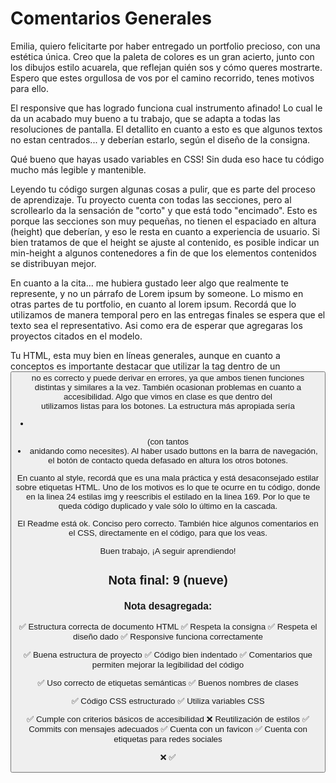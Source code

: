 # Comentarios Generales

Emilia, quiero felicitarte por haber entregado un portfolio precioso, con una estética única. Creo que la paleta de colores es un gran acierto, junto con los dibujos estilo acuarela, que reflejan quién sos y cómo queres mostrarte. Espero que estes orgullosa de vos por el camino recorrido, tenes motivos para ello.

El responsive que has logrado funciona cual instrumento afinado! Lo cual le da un acabado muy bueno a tu trabajo, que se adapta a todas las resoluciones de pantalla. El detallito en cuanto a esto es que algunos textos no estan centrados... y deberían estarlo, según el diseño de la consigna.

Qué bueno que hayas usado variables en CSS! Sin duda eso hace tu código mucho más legible y mantenible.

Leyendo tu código surgen algunas cosas a pulir, que es parte del proceso de aprendizaje. Tu proyecto cuenta con todas las secciones, pero al scrollearlo da la sensación de "corto" y que está todo "encimado". Esto es porque las secciones son muy pequeñas, no tienen el espaciado en altura (height) que deberían, y eso le resta en cuanto a experiencia de usuario. Si bien tratamos de que el height se ajuste al contenido, es posible indicar un min-height a algunos contenedores a fin de que los elementos contenidos se distribuyan mejor.

En cuanto a la cita... me hubiera gustado leer algo que realmente te represente, y no un párrafo de Lorem ipsum by someone. Lo mismo en otras partes de tu portfolio, en cuanto al lorem ipsum. Recordá que lo utilizamos de manera temporal pero en las entregas finales se espera que el texto sea el representativo. Asi como era de esperar que agregaras los proyectos citados en el modelo.

Tu HTML, esta muy bien en líneas generales, aunque en cuanto a conceptos es importante destacar que utilizar la tag <a> dentro de un <button> no es correcto y puede derivar en errores, ya que ambos tienen funciones distintas y similares a la vez. También ocasionan problemas en cuanto a accesibilidad. Algo que vimos en clase es que dentro del <nav> utilizamos listas para los botones. La estructura más apropiada sería <nav> <ul> <li><a></li> </ul> </nav> (con tantos <li> anidando <a> como necesites). Al haber usado buttons en la barra de navegación, el botón de contacto queda defasado en altura los otros botones. 

En cuanto al style, recordá que es una mala práctica y está desaconsejado estilar sobre etiquetas HTML. Uno de los motivos es lo que te ocurre en tu código, donde en la linea 24 estilas img y reescribis el estilado en la linea 169. Por lo que te queda código duplicado y vale sólo lo último en la cascada. 

El Readme está ok. Conciso pero correcto. También hice algunos comentarios en el CSS, directamente en el código, para que los veas. 

Buen trabajo, ¡A seguir aprendiendo!

## Nota final: 9 (nueve)

### Nota desagregada:

✅ Estructura correcta de documento HTML
✅ Respeta la consigna
✅ Respeta el diseño dado
✅ Responsive funciona correctamente

✅ Buena estructura de proyecto
✅ Código bien indentado
✅ Comentarios que permiten mejorar la legibilidad del código

✅ Uso correcto de etiquetas semánticas
✅ Buenos nombres de clases

✅ Código CSS estructurado
✅ Utiliza variables CSS

✅ Cumple con criterios básicos de accesibilidad
❌ Reutilización de estilos
✅ Commits con mensajes adecuados
✅ Cuenta con un favicon
✅ Cuenta con etiquetas para redes sociales

❌ ✅